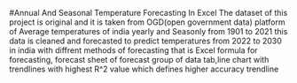 #Annual And Seasonal Temperature Forecasting In Excel
The dataset of this project is original and it is taken from OGD(open government data) platform of Average temperatures of india yearly and Seasonly from 1901 to 2021
this data is cleaned and forecasted to predict temperatures from 2022 to 2030 in india with diffrent methods of forecasting that is Excel formula for forecasting,
forecast sheet of forecast group of data tab,line chart with trendlines with highest R^2 value which defines higher accuracy trendline
